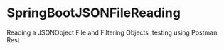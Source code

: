 # SpringBootJSONFileReading
Reading a JSONObject File and Filtering Objects ,testing using Postman Rest

